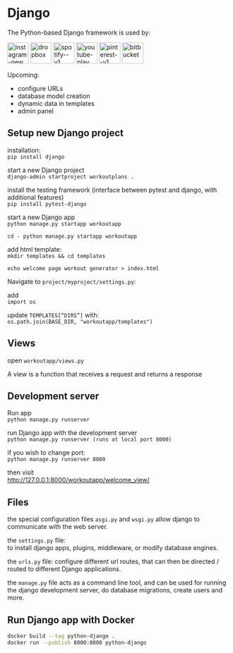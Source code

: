 # Django

The Python-based Django framework is used by:

<!-- get URLS served from CDN here: https://icons8.com/icons -->

<div>
<img width="48" height="48" src="https://img.icons8.com/fluency/48/instagram-new.png" alt="instagram-new"/>
<img width="48" height="48" src="https://img.icons8.com/color/48/dropbox.png" alt="dropbox"/>
<img width="48" height="48" src="https://img.icons8.com/color/48/spotify--v1.png" alt="spotify--v1"/>
<img width="48" height="48" src="https://img.icons8.com/fluency/48/youtube-play.png" alt="youtube-play"/>
<img width="48" height="48" src="https://img.icons8.com/material-sharp/48/pinterest--v1.png" alt="pinterest--v1"/>
<img width="48" height="48" src="https://img.icons8.com/color/48/bitbucket.png" alt="bitbucket"/>
</div>

Upcoming:
- configure URLs
- database model creation
- dynamic data in templates
- admin panel

## Setup new Django project

installation:<br>
`pip install django`

start a new Django project<br>
`django-admin startproject workoutplans .`

install the testing framework (interface between pytest and django, with additional features)<br>
`pip install pytest-django`

start a new Django app<br>
`python manage.py startapp workoutapp`

`cd - python manage.py startapp workoutapp`

add html template:<br>
`mkdir templates && cd templates`

`echo welcome page workout generator > index.html`

Navigate to `project/myproject/settings.py`:

add<br>
`import os`

update `TEMPLATES[“DIRS”]` with:<br>
`os.path.join(BASE_DIR, "workoutapp/templates")`

## Views
open `workoutapp/views.py`

A view is a function that receives a request and returns a response

## Development server
Run app<br>
`python manage.py runserver`

run Django app with the development server<br>
`python manage.py runserver (runs at local port 8000)`

if you wish to change port:<br>
`python manage.py runserver 8080`

then visit<br>
http://127.0.0.1:8000/workoutapp/welcome_view/

## Files

the special configuration files `asgi.py` and `wsgi.py` allow django to communicate with the web server.

the `settings.py` file:<br>
to install django apps, plugins, middleware,
or modify database engines.

the `urls.py` file: configure different url routes,
that can then be directed / routed to different Django applications.

the `manage.py` file acts as a command line tool,
and can be used for running the django development server,
do database migrations, create users and more.

## Run Django app with Docker

```BASH
docker build --tag python-django .
docker run --publish 8000:8000 python-django
```
